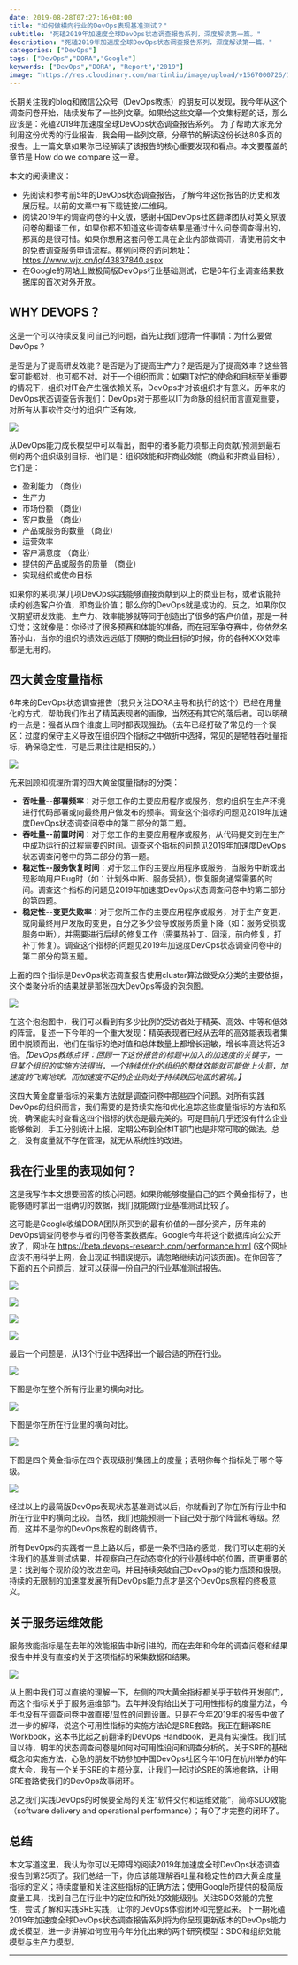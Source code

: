 ```yaml
---
date: 2019-08-28T07:27:16+08:00
title: "如何做横向行业的DevOps表现基准测试？"
subtitle: "死磕2019年加速度全球DevOps状态调查报告系列，深度解读第一篇。"
description: "死磕2019年加速度全球DevOps状态调查报告系列，深度解读第一篇。"
categories: ["DevOps"]
tags: ["DevOps","DORA","Google"]
keywords: ["DevOps","DORA", "Report","2019"]
image: "https://res.cloudinary.com/martinliu/image/upload/v1567000726/1-jafadjf.jpg"
---
```


长期关注我的blog和微信公众号（DevOps教练）的朋友可以发现，我今年从这个调查问卷开始，陆续发布了一些列文章。如果给这些文章一个文集标题的话，那么应该是：死磕2019年加速度全球DevOps状态调查报告系列。 为了帮助大家充分利用这份优秀的行业报告，我会用一些列文章，分章节的解读这份长达80多页的报告。上一篇文章如果你已经解读了该报告的核心重要发现和看点。本文要覆盖的章节是 How do we compare 这一章。

本文的阅读建议：

* 先阅读和参考前5年的DevOps状态调查报告，了解今年这份报告的历史和发展历程。以前的文章中有下载链接/二维码。
* 阅读2019年的调查问卷的中文版，感谢中国DevOps社区翻译团队对英文原版问卷的翻译工作，如果你都不知道这些调查结果是通过什么问卷调查得出的，那真的是很可惜。如果你想用这套问卷工具在企业内部做调研，请使用前文中的免费调查服务申请流程。样例问卷的访问地址：https://www.wjx.cn/jq/43837840.aspx
* 在Google的网站上做极简版DevOps行业基础测试，它是6年行业调查结果数据库的首次对外开放。

## WHY DEVOPS？


这是一个可以持续反复问自己的问题，首先让我们澄清一件事情：为什么要做DevOps？

是否是为了提高研发效能？是否是为了提高生产力？是否是为了提高效率？这些答案可能都对，也可都不对。对于一个组织而言：如果IT对它的使命和目标至关重要的情况下，组织对IT会产生强依赖关系，DevOps才对该组织才有意义。历年来的DevOps状态调查告诉我们：DevOps对于那些以IT为命脉的组织而言直观重要，对所有从事软件交付的组织广泛有效。

![](https://res.cloudinary.com/martinliu/image/upload/v1567000726/12-23ru83.png)


从DevOps能力成长模型中可以看出，图中的诸多能力项都正向贡献/预测到最右侧的两个组织级别目标，他们是：组织效能和非商业效能（商业和非商业目标），它们是：

*  盈利能力 （商业）
*  生产力
*  市场份额 （商业）
*  客户数量 （商业）
*  产品或服务的数量 （商业）
*  运营效率
*  客户满意度 （商业）
*  提供的产品或服务的质量  （商业）
*  实现组织或使命目标 



如果你的某项/某几项DevOps实践能够直接贡献到以上的商业目标，或者说能持续的创造客户价值，即商业价值；那么你的DevOps就是成功的。反之，如果你仅仅期望研发效能、生产力、效率能够就等同于创造出了很多的客户价值，那是一种幻觉；这就像是：你经过了很多预赛和体能的准备，而在冠军争夺赛中，你依然名落孙山，当你的组织的绩效远远低于预期的商业目标的时候，你的各种XXX效率都是无用的。

## 四大黄金度量指标

6年来的DevOps状态调查报告（我只关注DORA主导和执行的这个）已经在用量化的方式，帮助我们作出了精英表现者的画像，当然还有其它的落后者。可以明确的一点是：强者从四个维度上同时都表现强劲。（去年已经打破了常见的一个误区：过度的保守主义导致在组织四个指标之中做折中选择，常见的是牺牲吞吐量指标，确保稳定性，可是后果往往是相反的。）

![](https://res.cloudinary.com/martinliu/image/upload/v1567000726/10-2373.png)



先来回顾和梳理所谓的四大黄金度量指标的分类：

* **吞吐量--部署频率**：对于您工作的主要应用程序或服务，您的组织在生产环境进行代码部署或向最终用户做发布的频率。调查这个指标的问题见2019年加速度DevOps状态调查问卷中的第二部分的第二题。
* **吞吐量--前置时间**：对于您工作的主要应用程序或服务，从代码提交到在生产中成功运行的过程需要的时间。调查这个指标的问题见2019年加速度DevOps状态调查问卷中的第二部分的第一题。
* **稳定性--服务恢复时间**：对于您工作的主要应用程序或服务，当服务中断或出现影响用户Bug时（如：计划外中断、服务受损），恢复服务通常需要的时间。调查这个指标的问题见2019年加速度DevOps状态调查问卷中的第二部分的第四题。
* **稳定性--变更失败率**：对于您所工作的主要应用程序或服务，对于生产变更，或向最终用户发版的变更，百分之多少会导致服务质量下降（如：服务受损或服务中断），并需要进行后续的修复工作（需要热补丁、回滚，前向修复，打补丁修复）。调查这个指标的问题见2019年加速度DevOps状态调查问卷中的第二部分的第五题。

上面的四个指标是DevOps状态调查报告使用cluster算法做受众分类的主要依据，这个类聚分析的结果就是那张四大DevOps等级的泡泡图。


![](https://res.cloudinary.com/martinliu/image/upload/v1567001372/11-w97459438isuuf.png)


在这个泡泡图中，我们可以看到有多少比例的受访者处于精英、高效、中等和低效的阵营。复述一下今年的一个重大发现：精英表现者已经从去年的高效能表现者集团中脱颖而出，他们在指标的绝对值和总体数量上都增长迅敏，增长率高达将近3倍。*【DevOps教练点评：回顾一下这份报告的标题中加入的加速度的关键字，一旦某个组织的实施方法得当，一个持续优化的组织的整体效能就可能做上火箭，加速度的飞离地球。而加速度不足的企业则处于持续跌回地面的窘境。】*

这四大黄金度量指标的采集方法就是调查问卷中那些四个问题。对所有实践DevOps的组织而言，我们需要的是持续实施和优化追踪这些度量指标的方法和系统，确保能实时查看这四个指标的状态是最完美的。可是目前几乎还没有什么企业能够做到，手工分别统计上报，定期公布到全体IT部门也是非常可取的做法。总之，没有度量就不存在管理，就无从系统性的改进。

## 我在行业里的表现如何？

这是我写作本文想要回答的核心问题。如果你能够度量自己的四个黄金指标了，也能够随时拿出一组确切的数据，我们就能做行业基准测试比较了。

这可能是Google收编DORA团队所买到的最有价值的一部分资产，历年来的DevOps调查问卷参与者的问卷答案数据库。Google今年将这个数据库向公众开放了，网址在 https://beta.devops-research.com/performance.html (这个网址应该不用科学上网，会出现证书错误提示，请忽略继续访问该页面)。在你回答了下面的五个问题后，就可以获得一份自己的行业基准测试报告。

![](https://res.cloudinary.com/martinliu/image/upload/v1567000726/2-faldjfald.png)

![](https://res.cloudinary.com/martinliu/image/upload/v1567000726/3-adfjafdasldf.png)

![](https://res.cloudinary.com/martinliu/image/upload/v1567000726/4-9578921374.png)

![](https://res.cloudinary.com/martinliu/image/upload/v1567000726/5-faljdfl2e44.png)

最后一个问题是，从13个行业中选择出一个最合适的所在行业。

![](https://res.cloudinary.com/martinliu/image/upload/v1567000726/6-ajflasjfd22.png)

下图是你在整个所有行业里的横向对比。

![](https://res.cloudinary.com/martinliu/image/upload/v1567000726/7-fjlasf.png)

下图是你在所在行业里的横向对比。

![](https://res.cloudinary.com/martinliu/image/upload/v1567000726/8-ajflasjf2.png)

下图是四个黄金指标在四个表现级别/集团上的度量；表明你每个指标处于哪个等级。

![](https://res.cloudinary.com/martinliu/image/upload/v1567000726/9-asjfl23uu.png)





经过以上的最简版DevOps表现状态基准测试以后，你就看到了你在所有行业中和所在行业中的横向比较。当然，我们也能预测一下自己处于那个阵营和等级。然而，这并不是你的DevOps旅程的剧终情节。

所有DevOps的实践者一旦上路以后，都是一条不归路的感觉，我们可以定期的关注我们的基准测试结果，并观察自己在动态变化的行业基线中的位置，而更重要的是：找到每个现阶段的改进空间，并且持续突破自己DevOps的能力瓶颈和极限。持续的无限制的加速度发展所有DevOps能力点才是这个DevOps旅程的终极意义。

## 关于服务运维效能

服务效能指标是在去年的效能报告中新引进的，而在去年和今年的调查问卷和结果报告中并没有直接的关于这项指标的采集数据和结果。

![](https://res.cloudinary.com/martinliu/image/upload/v1567000726/10-2373.png)


从上图中我们可以直接的理解一下，左侧的四大黄金指标都关乎于软件开发部门，而这个指标关乎于服务运维部门。去年并没有给出关于可用性指标的度量方法，今年也没有在调查问卷中做直接/显性的问题设置。只是在今年2019年的报告中做了进一步的解释，说这个可用性指标的实施方法论是SRE套路。我正在翻译SRE Workbook，这本书比起之前翻译的DevOps Handbook，更具有实操性。我们拭目以待，明年的状态调查问卷是如何对可用性设问和调查分析的。关于SRE的基础概念和实施方法，心急的朋友不妨参加中国DevOps社区今年10月在杭州举办的年度大会，我有一个关于SRE的主题分享，让我们一起讨论SRE的落地套路，让用SRE套路使我们的DevOps故事闭环。

总之我们实践DevOps的时候要全局的关注“软件交付和运维效能”，简称SDO效能（software delivery and operational performance）；有O了才完整的闭环了。

## 总结

本文写道这里，我认为你可以无障碍的阅读2019年加速度全球DevOps状态调查报告到第25页了。我们总结一下，你应该能理解吞吐量和稳定性的四大黄金度量指标的定义；持续度量和关注这些指标的正确方法；使用Google所提供的极简版度量工具，找到自己在行业中的定位和所处的效能级别。关注SDO效能的完整性，尝试了解和实践SRE实践，让你的DevOps体验闭环和完整起来。下一期死磕2019年加速度全球DevOps状态调查报告系列将为你呈现更新版本的DevOps能力成长模型，进一步讲解如何应用今年分化出来的两个研究模型：SDO和组织效能模型与生产力模型。

-------


